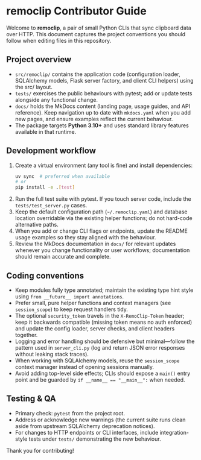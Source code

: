 # remoclip Contributor Guide

Welcome to **remoclip**, a pair of small Python CLIs that sync clipboard data over HTTP.
This document captures the project conventions you should follow when editing files in
this repository.

## Project overview
- `src/remoclip/` contains the application code (configuration loader, SQLAlchemy
  models, Flask server factory, and client CLI helpers) using the src/ layout.
- `tests/` exercises the public behaviours with pytest; add or update tests alongside
  any functional change.
- `docs/` holds the MkDocs content (landing page, usage guides, and API reference).
  Keep navigation up to date with `mkdocs.yaml` when you add new pages, and ensure
  examples reflect the current behaviour.
- The package targets **Python 3.10+** and uses standard library features available in
  that runtime.

## Development workflow
1. Create a virtual environment (any tool is fine) and install dependencies:
   ```bash
   uv sync  # preferred when available
   # or
   pip install -e .[test]
   ```
2. Run the full test suite with pytest. If you touch server code, include the
   `tests/test_server.py` cases.
3. Keep the default configuration path (`~/.remoclip.yaml`) and database location
   overridable via the existing helper functions; do not hard-code alternative paths.
4. When you add or change CLI flags or endpoints, update the README usage examples so
  they stay aligned with the behaviour.
5. Review the MkDocs documentation in `docs/` for relevant updates whenever you change
   functionality or user workflows; documentation should remain accurate and complete.

## Coding conventions
- Keep modules fully type annotated; maintain the existing type hint style using
  `from __future__ import annotations`.
- Prefer small, pure helper functions and context managers (see `session_scope`) to keep
  request handlers tidy.
- The optional `security_token` travels in the `X-RemoClip-Token` header; keep it
  backwards compatible (missing token means no auth enforced) and update the config
  loader, server checks, and client headers together.
- Logging and error handling should be defensive but minimal—follow the pattern used in
  `server_cli.py` (log and return JSON error responses without leaking stack traces).
- When working with SQLAlchemy models, reuse the `session_scope` context manager instead
  of opening sessions manually.
- Avoid adding top-level side effects; CLIs should expose a `main()` entry point and be
  guarded by `if __name__ == "__main__":` when needed.

## Testing & QA
- Primary check: `pytest` from the project root.
- Address or acknowledge new warnings (the current suite runs clean aside from upstream
  SQLAlchemy deprecation notices).
- For changes to HTTP endpoints or CLI interfaces, include integration-style tests under
  `tests/` demonstrating the new behaviour.

Thank you for contributing!

